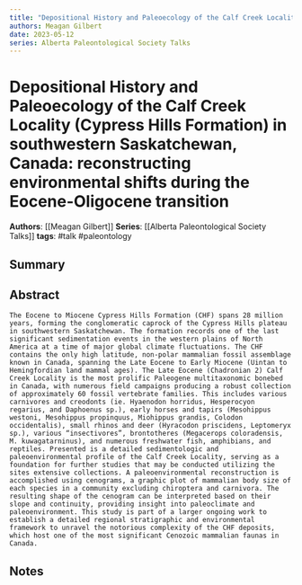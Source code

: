 ```yaml
---
title: "Depositional History and Paleoecology of the Calf Creek Locality (Cypress Hills Formation) in southwestern Saskatchewan, Canada: reconstructing environmental shifts during the Eocene-Oligocene transition"
authors: Meagan Gilbert
date: 2023-05-12
series: Alberta Paleontological Society Talks
---
```


# Depositional History and Paleoecology of the Calf Creek Locality (Cypress Hills Formation) in southwestern Saskatchewan, Canada: reconstructing environmental shifts during the Eocene-Oligocene transition

**Authors**: [[Meagan Gilbert]]
**Series**: [[Alberta Paleontological Society Talks]]
**tags**: #talk #paleontology 

## Summary

## Abstract
```
The Eocene to Miocene Cypress Hills Formation (CHF) spans 28 million years, forming the conglomeratic caprock of the Cypress Hills plateau in southwestern Saskatchewan. The formation records one of the last significant sedimentation events in the western plains of North America at a time of major global climate fluctuations. The CHF contains the only high latitude, non-polar mammalian fossil assemblage known in Canada, spanning the Late Eocene to Early Miocene (Uintan to Hemingfordian land mammal ages). The Late Eocene (Chadronian 2) Calf Creek Locality is the most prolific Paleogene multitaxonomic bonebed in Canada, with numerous field campaigns producing a robust collection of approximately 60 fossil vertebrate families. This includes various carnivores and creodonts (ie. Hyaenodon horridus, Hesperocyon regarius, and Daphoenus sp.), early horses and tapirs (Mesohippus westoni, Mesohippus propinquus, Miohippus grandis, Colodon occidentalis), small rhinos and deer (Hyracodon priscidens, Leptomeryx sp.), various “insectivores”, brontotheres (Megacerops coloradensis, M. kuwagatarninus), and numerous freshwater fish, amphibians, and reptiles. Presented is a detailed sedimentologic and paleoenvironmental profile of the Calf Creek Locality, serving as a foundation for further studies that may be conducted utilizing the sites extensive collections. A paleoenvironmental reconstruction is accomplished using cenograms, a graphic plot of mammalian body size of each species in a community excluding chiroptera and carnivora. The resulting shape of the cenogram can be interpreted based on their slope and continuity, providing insight into paleoclimate and paleoenvironment. This study is part of a larger ongoing work to establish a detailed regional stratigraphic and environmental framework to unravel the notorious complexity of the CHF deposits, which host one of the most significant Cenozoic mammalian faunas in Canada.
```

## Notes
